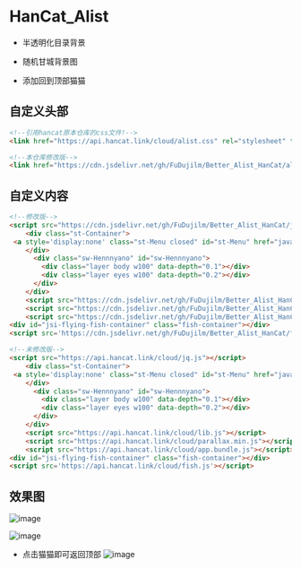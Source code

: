 # HanCat_Alist  

* 半透明化目录背景  

* 随机甘城背景图  

* 添加回到顶部猫猫  

## 自定义头部  
```html
<!--引用hancat原本仓库的css文件!-->
<link href="https://api.hancat.link/cloud/alist.css" rel="stylesheet" type="text/css">  
```
```html
<!--本仓库修改版-->
<link href="https://cdn.jsdelivr.net/gh/FuDujilm/Better_Alist_HanCat/alist.css" rel="stylesheet" type="text/css">  
```

## 自定义内容  
```html
<!--修改版-->
<script src="https://cdn.jsdelivr.net/gh/FuDujilm/Better_Alist_HanCat/jq.js"></script>
	<div class="st-Container">
 <a style='display:none' class="st-Menu closed" id="st-Menu" href="javascript:void(0);"></a>
    </div>
      <div class="sw-Hennnyano" id="sw-Hennnyano">
        <div class="layer body w100" data-depth="0.1"></div>
        <div class="layer eyes w100" data-depth="0.2"></div>
      </div>
    </div>
    <script src="https://cdn.jsdelivr.net/gh/FuDujilm/Better_Alist_HanCat/js/lib.js"></script>
    <script src="https://cdn.jsdelivr.net/gh/FuDujilm/Better_Alist_HanCat/js/parallax.min.js"></script>
    <script src="https://cdn.jsdelivr.net/gh/FuDujilm/Better_Alist_HanCat/js/app.bundle.js"></script>
<div id="jsi-flying-fish-container" class="fish-container"></div>
<script src='https://cdn.jsdelivr.net/gh/FuDujilm/Better_Alist_HanCat/fish.js'></script>
```
```html
<!--未修改版-->
<script src="https://api.hancat.link/cloud/jq.js"></script>
	<div class="st-Container">
 <a style='display:none' class="st-Menu closed" id="st-Menu" href="javascript:void(0);"></a>
    </div>
      <div class="sw-Hennnyano" id="sw-Hennnyano">
        <div class="layer body w100" data-depth="0.1"></div>
        <div class="layer eyes w100" data-depth="0.2"></div>
      </div>
    </div>
    <script src="https://api.hancat.link/cloud/lib.js"></script>
    <script src="https://api.hancat.link/cloud/parallax.min.js"></script>
    <script src="https://api.hancat.link/cloud/app.bundle.js"></script>
<div id="jsi-flying-fish-container" class="fish-container"></div>
<script src='https://api.hancat.link/cloud/fish.js'></script>
```
## 效果图  
![image](https://user-images.githubusercontent.com/109069769/235429828-fefd6ace-325f-4f75-9493-fca157c1f24e.png)  

![image](https://user-images.githubusercontent.com/109069769/235429920-209e30c2-7273-454b-8fc2-2bc16c9ce458.png)  
* 点击猫猫即可返回顶部
![image](https://user-images.githubusercontent.com/109069769/235430043-e4d3e5cd-0c98-4933-9030-8611441789bb.png)
